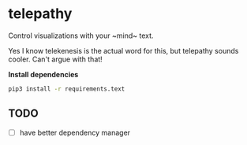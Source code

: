 # telepathy

Control visualizations with your ~mind~ text.

Yes I know telekenesis is the actual word for this, but telepathy sounds cooler. Can't argue with that!

**Install dependencies**

```bash
pip3 install -r requirements.text
```

## TODO

-   [ ] have better dependency manager
